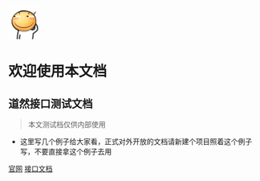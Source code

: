 ﻿![logo](favicon.gif)
# 欢迎使用本文档
## 道然接口测试文档
> 本文测试档仅供内部使用

* 这里写几个例子给大家看，正式对外开放的文档请新建个项目照着这个例子写，不要直接拿这个例子去用

[官网](http://www.taoandcompany.com/)
[接口文档](docs/home)